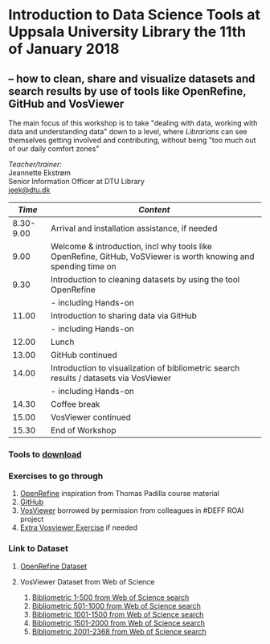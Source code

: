 # Introduction to Data Science Tools at Uppsala University Library the 11th of January 2018
## – how to clean, share and visualize datasets and search results by use of tools like OpenRefine, GitHub and VosViewer

The main focus of this workshop is to take "dealing with data, working with data and understanding data" down to a level, where *Librarians* can see themselves getting involved and contributing, without being "too much out of our daily comfort zones"

*Teacher/trainer:*<br>
Jeannette Ekstrøm<br>
Senior Information Officer at DTU Library<br>
[jeek@dtu.dk](mailto:jeek@dtu.dk)


 | *Time* | *Content* |
 | ------ | ------ |
 | 8.30-9.00 | Arrival and installation assistance, if needed |
 | 9.00 |	Welcome & introduction, incl why tools like OpenRefine, GitHub, VoSViewer is worth knowing and spending time on |
 | 9.30 | Introduction to cleaning datasets by using the tool OpenRefine |
 | | - including Hands-on |
 | 11.00	| Introduction to sharing data via GitHub |
 | | - including Hands-on |
 | 12.00	| Lunch |
 | 13.00	| GitHub continued |
 | 14.00	| Introduction to visualization of bibliometric search results / datasets via VosViewer |
 | | - including Hands-on |
 | 14.30	| Coffee break |
| 15.00	| VosViewer continued |
| 15.30	| End of Workshop |



### Tools to [download](preparation.html)
### Exercises to go through

1. [OpenRefine](Exercises/openrefine_exercise1.html) inspiration from Thomas Padilla course material 
1. [GitHub](Exercises/github-exercise2.html)
1. [VosViewer](Exercises/VOSviewer_hands-on_opgave.pdf) borrowed by permission from colleagues in #DEFF ROAI project
1. [Extra Vosviewer Exercise](Exercises/vosviewer-exercise3.html) if needed


### Link to Dataset
1. [OpenRefine Dataset](Dataset/openrefine-authors-people.csv)

1. VosViewer Dataset from Web of Science
   1. <a href="Dataset/Bibliometric1-500.txt">Bibliometric 1-500 from Web of Science search</a>
   1. <a href="Dataset/Bibliometric501-1000.txt">Bibliometric 501-1000 from Web of Science search</a>
   1. <a href="Dataset/Bibliometric1001-1500.txt">Bibliometric 1001-1500 from Web of Science search</a>
   1. <a href="Dataset/Bibliometric1501-2000.txt">Bibliometric 1501-2000 from Web of Science search</a>
   1. <a href="Dataset/Bibliometric2001-2368.txt">Bibliometric 2001-2368 from Web of Science search</a>
